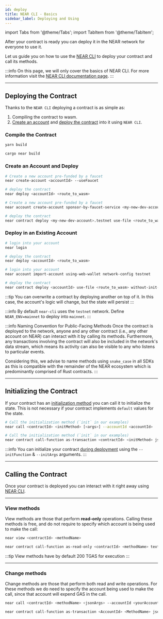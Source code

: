 ```yaml
---
id: deploy
title: NEAR CLI - Basics
sidebar_label: Deploying and Using
---
```

import Tabs from '@theme/Tabs';
import TabItem from '@theme/TabItem';

After your contract is ready you can deploy it in the NEAR network for everyone to use it.

Let us guide you on how to use the [NEAR CLI](../../../4.tools/cli.md) to deploy your contract
and call its methods.

:::info
On this page, we will only cover the basics of NEAR CLI. For more information visit the
[NEAR CLI documentation page](../../../4.tools/cli.md).
:::

---

## Deploying the Contract

Thanks to the `NEAR CLI` deploying a contract is as simple as:

1. Compiling the contract to wasm.
2. [Create an account](../../../4.tools/cli.md#create) and [deploy the contract](../../../4.tools/cli.md#deploy) into it using `NEAR CLI`.

### Compile the Contract

<Tabs groupId="code-tabs">
  <TabItem value="js" label="🌐 JavaScript">

  ```bash
  yarn build
  ```

  </TabItem>

  <TabItem value="rust" label="🦀 Rust">

  ```bash
  cargo near build
  ```

  </TabItem>

</Tabs>

### Create an Account and Deploy


<Tabs groupId="cli-tabs">
  <TabItem value="short" label="Short">

  ```bash
  # Create a new account pre-funded by a faucet
  near create-account <accountId> --useFaucet

  # deploy the contract
  near deploy <accountId> <route_to_wasm>
  ```
  </TabItem>

  <TabItem value="full" label="Full">

  ```bash
  # Create a new account pre-funded by a faucet
  near account create-account sponsor-by-faucet-service <my-new-dev-account>.testnet autogenerate-new-keypair save-to-keychain network-config testnet create

  # deploy the contract
  near contract deploy <my-new-dev-account>.testnet use-file <route_to_wasm> without-init-call network-config testnet sign-with-keychain
  ```
  </TabItem>
</Tabs>


### Deploy in an Existing Account

<Tabs groupId="cli-tabs">
  <TabItem value="short" label="Short">

  ```bash
  # login into your account
  near login

  # deploy the contract
  near deploy <accountId> <route_to_wasm>
  ```
  </TabItem>

  <TabItem value="full" label="Full">

  ```bash
  # login into your account
  near account import-account using-web-wallet network-config testnet

  # deploy the contract
  near contract deploy <accountId> use-file <route_to_wasm> without-init-call network-config testnet sign-with-keychain send
  ```
  </TabItem>
</Tabs>

:::tip
You can overwrite a contract by deploying another on top of it. In this case, the account's logic
will change, but the state will persist
:::

:::info
By default `near-cli` uses the `testnet` network. Define `NEAR_ENV=mainnet` to deploy into `mainnet`.
:::

:::info Naming Convention for Public-Facing Methods
Once the contract is deployed to the network, anyone and any other contract (i.e., any other account on NEAR) can interact with it by calling its methods. Furthermore, any transactions involving the contract will also be included in the network's data stream, which means its activity can also be visible to any who listens to particular events.

Considering this, we advise to name methods using `snake_case` in all SDKs as this is compatible with the remainder of the NEAR ecosystem which is predominantly comprised of Rust contracts.
:::

---

## Initializing the Contract
If your contract has an [initialization method](../anatomy/anatomy.md#initialization-functions) you can call it to
initialize the state. This is not necessary if your contract implements `default` values for the state.

<Tabs groupId="cli-tabs">
  <TabItem value="short" label="Short">

  ```bash
  # Call the initialization method (`init` in our examples)
  near call <contractId> <initMethod> [<args>] --accountId <accountId>
  ```
  </TabItem>

  <TabItem value="full" label="Full">

  ```bash
  # Call the initialization method (`init` in our examples)
  near contract call-function as-transaction <contractId> <initMethod> json-args [<args>] prepaid-gas '30 TeraGas' attached-deposit '0 NEAR' sign-as <accountId> network-config testnet sign-with-keychain send
  ```
  </TabItem>
</Tabs>

:::info
You can initialize your contract [during deployment](#deploying-the-contract) using the `--initFunction` & `--initArgs` arguments.
:::

---

## Calling the Contract

Once your contract is deployed you can interact with it right away using [NEAR CLI](../../../4.tools/cli.md).

<hr className="subsection" />

### View methods
View methods are those that perform **read-only** operations. Calling these methods is free, and do not require to specify which account is being used to make the call:

<Tabs groupId="cli-tabs">
  <TabItem value="short" label="Short">

  ```bash
  near view <contractId> <methodName>
  ```
  </TabItem>

  <TabItem value="full" label="Full">

  ```bash
  near contract call-function as-read-only <contractId> <methodName> text-args '' network-config testnet now
  ```
  </TabItem>
</Tabs>

:::tip
View methods have by default 200 TGAS for execution
:::

<hr className="subsection" />

### Change methods

Change methods are those that perform both read and write operations. For these methods we do need to specify the account being used to make the call,
since that account will expend GAS in the call.

<Tabs groupId="cli-tabs">
  <TabItem value="short" label="Short">

  ```bash
  near call <contractId> <methodName> <jsonArgs> --accountId <yourAccount> [--deposit <amount>] [--gas <GAS>]
  ```
  </TabItem>

  <TabItem value="full" label="Full">

  ```bash
  near contract call-function as-transaction <AccountId> <MethodName> json-args <JsonArgs> prepaid-gas <PrepaidGas> attached-deposit <AttachedDeposit> sign-as <AccountId>  network-config testnet sign-with-keychain send
  ```
  </TabItem>
</Tabs>
